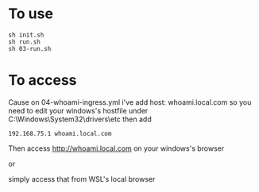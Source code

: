 # To use

```
sh init.sh
sh run.sh
sh 03-run.sh
```

# To access

Cause on 04-whoami-ingress.yml i've add host: whoami.local.com so you need to edit your windows's hostfile under C:\Windows\System32\drivers\etc then add

```
192.168.75.1 whoami.local.com
```

Then access http://whoami.local.com on your windows's browser

or

simply access that from WSL's local browser